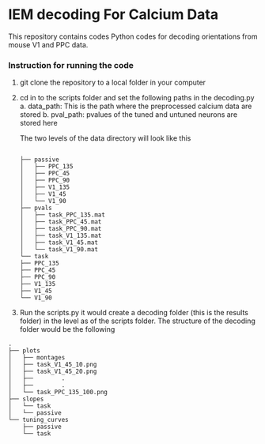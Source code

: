 # IEM decoding For Calcium Data

This repository contains codes Python codes for decoding orientations from mouse V1 and PPC data.

### Instruction for running the code

1. git clone the repository to a local folder in your computer

2. cd in to the scripts folder and set the following paths in the  decoding.py
	a. data_path: This is the path where the preprocessed calcium data are stored
	b. pval_path: pvalues of the tuned and untuned neurons are stored here

	The two levels of the data directory will look like this

	```

	├── passive
	│   ├── PPC_135
	│   ├── PPC_45
	│   ├── PPC_90
	│   ├── V1_135
	│   ├── V1_45
	│   └── V1_90
	├── pvals
	│   ├── task_PPC_135.mat
	│   ├── task_PPC_45.mat
	│   ├── task_PPC_90.mat
	│   ├── task_V1_135.mat
	│   ├── task_V1_45.mat
	│   └── task_V1_90.mat
	└── task
	├── PPC_135
	├── PPC_45
	├── PPC_90
	├── V1_135
	├── V1_45
	└── V1_90

	```
3. Run the scripts.py it would create a decoding folder (this is the results folder) in the level as of the scripts folder. The structure  of the decoding folder would be the following

```
.
├── plots
│   ├── montages
│   ├── task_V1_45_10.png
│   ├── task_V1_45_20.png
│   ├──        . 
│   ├──        .  
│   └── task_PPC_135_100.png
├── slopes
│   └── task
│   └── passive
└── tuning_curves
    ├── passive
    └── task
```


